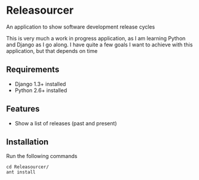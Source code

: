 Releasourcer
============

An application to show software development release cycles

This is very much a work in progress application, as I am learning Python and Django as I go along. I have quite a few goals I want to achieve with this application, but that depends on time


Requirements
------------
* Django 1.3+ installed
* Python 2.6+ installed


Features
--------
* Show a list of releases (past and present)


Installation
------------
Run the following commands

    cd Releasourcer/
    ant install

